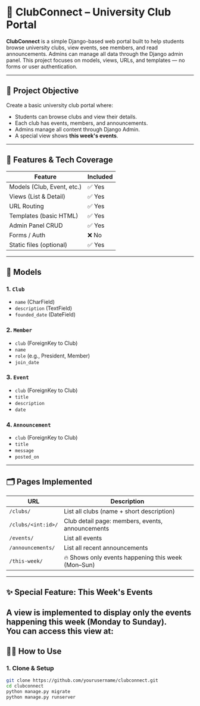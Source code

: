 # 🏫 ClubConnect – University Club Portal

**ClubConnect** is a simple Django-based web portal built to help students browse university clubs, view events, see members, and read announcements. Admins can manage all data through the Django admin panel. This project focuses on models, views, URLs, and templates — no forms or user authentication.

---

## 📌 Project Objective

Create a basic university club portal where:

- Students can browse clubs and view their details.
- Each club has events, members, and announcements.
- Admins manage all content through Django Admin.
- A special view shows **this week's events**.

---

## 🧱 Features & Tech Coverage

| Feature                         | Included |
|--------------------------------|----------|
| Models (Club, Event, etc.)     | ✅ Yes   |
| Views (List & Detail)          | ✅ Yes   |
| URL Routing                    | ✅ Yes   |
| Templates (basic HTML)         | ✅ Yes   |
| Admin Panel CRUD               | ✅ Yes   |
| Forms / Auth                   | ❌ No    |
| Static files (optional)        | ✅ Yes   |

---

## 🧩 Models

### 1. `Club`
- `name` (CharField)
- `description` (TextField)
- `founded_date` (DateField)

### 2. `Member`
- `club` (ForeignKey to Club)
- `name`
- `role` (e.g., President, Member)
- `join_date`

### 3. `Event`
- `club` (ForeignKey to Club)
- `title`
- `description`
- `date`

### 4. `Announcement`
- `club` (ForeignKey to Club)
- `title`
- `message`
- `posted_on`

---

## 🗂 Pages Implemented

| URL                       | Description                                        |
|---------------------------|----------------------------------------------------|
| `/clubs/`                 | List all clubs (name + short description)          |
| `/clubs/<int:id>/`        | Club detail page: members, events, announcements   |
| `/events/`                | List all events                                    |
| `/announcements/`         | List all recent announcements                      |
| `/this-week/`             | 🔥 Shows only events happening this week (Mon–Sun) |

---
## ✨ Special Feature: This Week's Events

A view is implemented to display only the events happening this week (Monday to Sunday).  
You can access this view at:  
---
## 👨‍💻 How to Use

### 1. Clone & Setup
```bash
git clone https://github.com/yourusername/clubconnect.git
cd clubconnect
python manage.py migrate
python manage.py runserver


